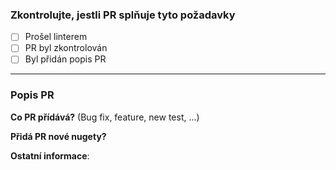 ### Zkontrolujte, jestli PR splňuje tyto požadavky

- [ ] Prošel linterem
- [ ] PR byl zkontrolován
- [ ] Byl přidán popis PR
___

### Popis PR

**Co PR přídává?** (Bug fix, feature, new test, ...)

**Přidá PR nové nugety?**

**Ostatní informace**:
